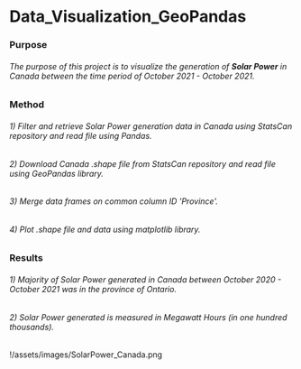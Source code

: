 # Data_Visualization_GeoPandas
### Purpose

###### The purpose of this project is to visualize the generation of **Solar Power** in Canada between the time period of October 2021 - October 2021.

### Method

###### 1) Filter and retrieve Solar Power generation data in Canada using StatsCan repository and read file using Pandas.
###### 2) Download Canada .shape file from StatsCan repository and read file using GeoPandas library.
###### 3) Merge data frames on common column ID 'Province'.
###### 4) Plot .shape file and data using matplotlib library.

### Results

###### 1) Majority of Solar Power generated in Canada between October 2020 - October 2021 was in the province of Ontario.
###### 2) Solar Power generated is measured in Megawatt Hours (in one hundred thousands).

!/assets/images/SolarPower_Canada.png